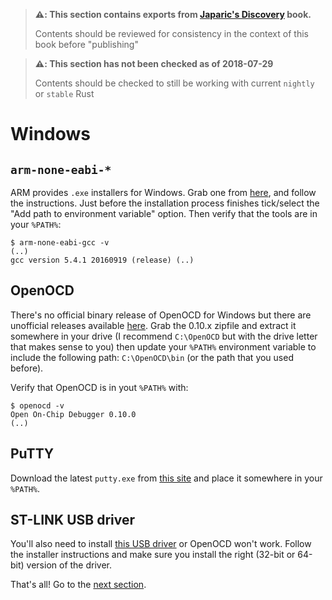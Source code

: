 > **⚠️: This section contains exports from [Japaric's Discovery] book.**
>
> Contents should be reviewed for consistency in the context
> of this book before "publishing"

[Japaric's Discovery]: https://japaric.github.io/discovery/

> **⚠️: This section has not been checked as of 2018-07-29**
>
> Contents should be checked to still be working with current `nightly`
> or `stable` Rust

# Windows

## `arm-none-eabi-*`

ARM provides `.exe` installers for Windows. Grab one from [here][gcc], and follow the instructions.
Just before the installation process finishes tick/select the "Add path to environment variable"
option. Then verify that the tools are in your `%PATH%`:

``` console
$ arm-none-eabi-gcc -v
(..)
gcc version 5.4.1 20160919 (release) (..)
```

[gcc]: https://developer.arm.com/open-source/gnu-toolchain/gnu-rm/downloads

## OpenOCD

There's no official binary release of OpenOCD for Windows but there are unofficial releases
available [here][openocd]. Grab the 0.10.x zipfile and extract it somewhere in your drive (I
recommend `C:\OpenOCD` but with the drive letter that makes sense to you) then update your `%PATH%`
environment variable to include the following path: `C:\OpenOCD\bin` (or the path that you used
before).

[openocd]: https://github.com/gnu-mcu-eclipse/openocd/releases

Verify that OpenOCD is in yout `%PATH%` with:

``` console
$ openocd -v
Open On-Chip Debugger 0.10.0
(..)
```

## PuTTY

Download the latest `putty.exe` from [this site] and place it somewhere in your `%PATH%`.

[this site]: http://www.chiark.greenend.org.uk/~sgtatham/putty/download.html

## ST-LINK USB driver

You'll also need to install [this USB driver] or OpenOCD won't work. Follow the installer
instructions and make sure you install the right (32-bit or 64-bit) version of the driver.

[this USB driver]: http://www.st.com/en/embedded-software/stsw-link009.html

That's all! Go to the [next section].

[next section]: ../verify.html

